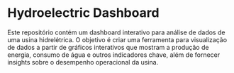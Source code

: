 # Hydroelectric Dashboard
Este repositório contém um dashboard interativo para análise de dados de uma usina hidrelétrica. O objetivo é criar uma ferramenta para visualização de dados a partir de gráficos interativos que mostram a produção de energia, consumo de água e outros indicadores chave, além de fornecer insights sobre o desempenho operacional da usina.
